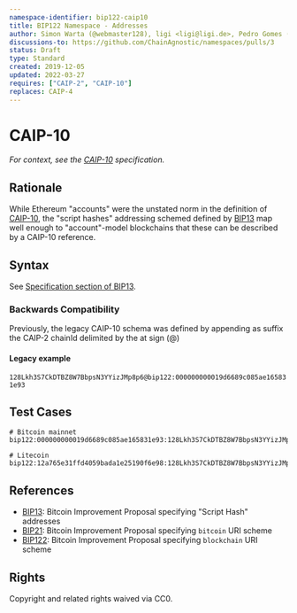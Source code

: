 ```yaml
---
namespace-identifier: bip122-caip10
title: BIP122 Namespace - Addresses
author: Simon Warta (@webmaster128), ligi <ligi@ligi.de>, Pedro Gomes (@pedrouid)
discussions-to: https://github.com/ChainAgnostic/namespaces/pulls/3
status: Draft
type: Standard
created: 2019-12-05
updated: 2022-03-27
requires: ["CAIP-2", "CAIP-10"]
replaces: CAIP-4
---
```


# CAIP-10

*For context, see the [CAIP-10][] specification.*

## Rationale

While Ethereum "accounts" were the unstated norm in the definition of
[CAIP-10][], the "script hashes" addressing schemed defined by [BIP13][] map
well enough to "account"-model blockchains that these can be described by a
CAIP-10 reference.   

## Syntax

See [Specification section of BIP13](https://github.com/bitcoin/bips/blob/master/bip-0013.mediawiki#Specification).

### Backwards Compatibility

Previously, the legacy CAIP-10 schema was defined by appending as suffix the
CAIP-2 chainId delimited by the at sign (@)

#### Legacy example

`128Lkh3S7CkDTBZ8W7BbpsN3YYizJMp8p6@bip122:000000000019d6689c085ae165831e93`

## Test Cases

```
# Bitcoin mainnet
bip122:000000000019d6689c085ae165831e93:128Lkh3S7CkDTBZ8W7BbpsN3YYizJMp8p6

# Litecoin
bip122:12a765e31ffd4059bada1e25190f6e98:128Lkh3S7CkDTBZ8W7BbpsN3YYizJMp8p6
```

## References

- [BIP13][]: Bitcoin Improvement Proposal specifying "Script Hash" addresses
- [BIP21][]: Bitcoin Improvement Proposal specifying `bitcoin` URI scheme
- [BIP122][]: Bitcoin Improvement Proposal specifying `blockchain` URI scheme

[BIP13]: https://github.com/bitcoin/bips/blob/master/bip-0013.mediawiki
[BIP21]: https://github.com/bitcoin/bips/blob/master/bip-0021.mediawiki
[BIP122]: https://github.com/bitcoin/bips/blob/master/bip-0122.mediawiki
[CAIP-2]: https://github.com/ChainAgnostic/CAIPs/blob/master/CAIPs/caip-2.md
[CAIP-10]: https://github.com/ChainAgnostic/CAIPs/blob/master/CAIPs/caip-10.md
[CAIP-19]: https://github.com/ChainAgnostic/CAIPs/blob/master/CAIPs/caip-19.md
[CAIP-21]: https://github.com/ChainAgnostic/CAIPs/blob/master/CAIPs/caip-21.md
[CAIP-22]: https://github.com/ChainAgnostic/CAIPs/blob/master/CAIPs/caip-22.md

## Rights

Copyright and related rights waived via CC0.
